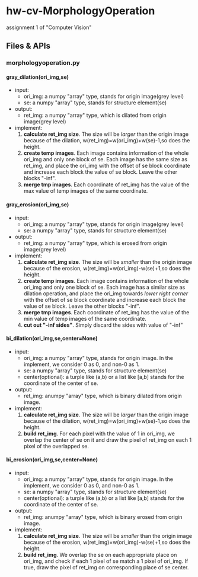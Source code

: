 # hw-cv-MorphologyOperation
assignment 1 of "Computer Vision"

## Files & APIs

### morphologyoperation.py

#### gray_dilation(ori_img,se)
- input:
    - ori_img: a numpy "array" type, stands for origin image(grey level)
    - se: a numpy "array" type, stands for structure element(se)
- output:
    - ret_img: a numpy "array" type, which is dilated from origin image(grey level)
- implement:
    1. **calculate ret_img size**. The size will be *larger* than the origin image because of the dilation, w(ret_img)=w(ori_img)+w(se)-1,so does the height.
    2. **create temp images**. Each image contains information of the whole ori_img and only one block of se. Each image has the same size as ret_img, and place the ori_img with the offset of se block coordinate and increase each block the value of se block. Leave the other blocks "-inf".
    3. **merge tmp images**. Each coordinate of ret_img has the value of the max value of temp images of the same coordinate.

#### gray_erosion(ori_img,se)
- input:
    - ori_img: a numpy "array" type, stands for origin image(grey level)
    - se: a numpy "array" type, stands for structure element(se)
- output:
    - ret_img: a numpy "array" type, which is erosed from origin image(grey level)
- implement:
    1. **calculate ret_img size**. The size will be *smaller* than the origin image because of the erosion, w(ret_img)=w(ori_img)-w(se)+1,so does the height.
    2. **create temp images**. Each image contains information of the whole ori_img and only one block of se. Each image has a similar size as dilation operation, and place the ori_img towards *lower right corner* with the offset of se block coordinate and increase each block the value of se block. Leave the other blocks "-inf".
    3. **merge tmp images**. Each coordinate of ret_img has the value of the min value of temp images of the same coordinate.
    4. **cut out "-inf sides"**. Simply discard the sides with value of "-inf"

#### bi_dilation(ori_img,se,center=None)
- input:
    - ori_img: a numpy "array" type, stands for origin image. In the implement, we consider 0 as 0, and non-0 as 1.
    - se: a numpy "array" type, stands for structure element(se)
    - center(optional): a turple like (a,b) or a list like [a,b] stands for the coordinate of the center of se.
- output:
    - ret_img: anumpy "array" type, which is binary dilated from origin image.
- implement:
    1. **calculate ret_img size**. The size will be *larger* than the origin image because of the dilation, w(ret_img)=w(ori_img)+w(se)-1,so does the height.
    2. **build ret_img**. For each pixel with the value of 1 in ori_img, we overlap the center of se on it and draw the pixel of ret_img on each 1 pixel of the overlapped se.

#### bi_erosion(ori_img,se,center=None)
- input:
    - ori_img: a numpy "array" type, stands for origin image. In the implement, we consider 0 as 0, and non-0 as 1.
    - se: a numpy "array" type, stands for structure element(se)
    - center(optional): a turple like (a,b) or a list like [a,b] stands for the coordinate of the center of se.
- output:
    - ret_img: anumpy "array" type, which is binary erosed from origin image.
- implement:
    1. **calculate ret_img size**. The size will be *smaller* than the origin image because of the erosion, w(ret_img)=w(ori_img)-w(se)+1,so does the height.
    2. **build ret_img**. We overlap the se on each appropriate place on ori_img, and check if each 1 pixel of se match a 1 pixel of ori_img. If true, draw the pixel of ret_img on corresponding place of se center.



